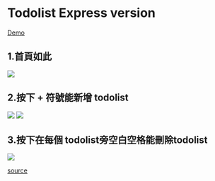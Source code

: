 # Todolist Express version
[Demo](https://express-todolist-74362.herokuapp.com)

## 1.首頁如此
![](https://i.imgur.com/ifhqFZf.png)

## 2.按下 + 符號能新增 todolist
![](https://i.imgur.com/GoQNtCW.png)
![](https://i.imgur.com/PMFtSbf.png)

## 3.按下在每個 todolist旁空白空格能刪除todolist
![](https://i.imgur.com/iFGr7tQ.png)


[source](https://www.udemy.com/course/the-complete-web-development-bootcamp/learn/lecture/12385906#overview)
